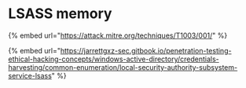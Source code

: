 # LSASS memory

{% embed url="https://attack.mitre.org/techniques/T1003/001/" %}

{% embed url="https://jarrettgxz-sec.gitbook.io/penetration-testing-ethical-hacking-concepts/windows-active-directory/credentials-harvesting/common-enumeration/local-security-authority-subsystem-service-lsass" %}
